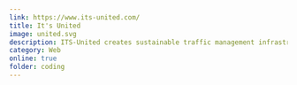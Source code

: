 ```yaml
---
link: https://www.its-united.com/
title: It's United
image: united.svg
description: ITS-United creates sustainable traffic management infrastructures.
category: Web
online: true
folder: coding
---
```

